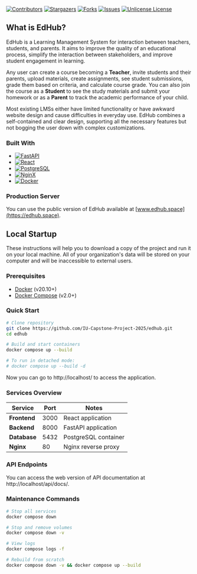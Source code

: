 [![Contributors][contributors-shield]][contributors-url]
[![Stargazers][stars-shield]][stars-url]
[![Forks][forks-shield]][forks-url]
[![Issues][issues-shield]][issues-url]
[![Unlicense License][license-shield]][license-url]

## What is EdHub?

EdHub is a Learning Management System for interaction between teachers, students, and parents. It aims to improve the quality of an educational process, simplify the interaction between stakeholders, and improve student engagement in learning.

Any user can create a course becoming a **Teacher**, invite students and their parents, upload materials, create assignments, see student submissions, grade them based on criteria, and calculate course grade. You can also join the course as a **Student** to see the study materials and submit your homework or as a **Parent** to track the academic performance of your child.

Most existing LMSs either have limited functionality or have awkward website design and cause difficulties in everyday use. EdHub combines a self-contained and clear design, supporting all the necessary features but not bogging the user down with complex customizations.

### Built With

* [![FastAPI][FastAPI]][FastAPI-url]
* [![React][React]][React-url]
* [![PostgreSQL][PostgreSQL]][PostgreSQL-url]
* [![NginX][NginX]][NginX-url]
* [![Docker][Docker]][Docker-url]

### Production Server

You can use the public version of EdHub available at [www.edhub.space](https://edhub.space).

## Local Startup

These instructions will help you to download a copy of the project and run it on your local machine. All of your organization's data will be stored on your computer and will be inaccessible to external users.

### Prerequisites
- [Docker](https://docs.docker.com/get-docker/) (v20.10+)
- [Docker Compose](https://docs.docker.com/compose/install/) (v2.0+)

### Quick Start
```bash
# Clone repository
git clone https://github.com/IU-Capstone-Project-2025/edhub.git
cd edhub

# Build and start containers
docker compose up --build

# To run in detached mode:
# docker compose up --build -d
```
Now you can go to http://localhost/ to access the application.

### Services Overview
| Service       | Port  | Notes                  |
|---------------|-------|------------------------|
| **Frontend**  | 3000  | React application      |
| **Backend**   | 8000  | FastAPI application    |
| **Database**  | 5432  | PostgreSQL container   |
| **Nginx**     | 80    | Nginx reverse proxy    |

### API Endpoints

You can access the web version of API documentation at http://localhost/api/docs/.

### Maintenance Commands
```bash
# Stop all services
docker compose down

# Stop and remove volumes
docker compose down -v

# View logs
docker compose logs -f

# Rebuild from scratch
docker compose down -v && docker compose up --build
```
[contributors-shield]: https://img.shields.io/github/contributors/IU-Capstone-Project-2025/edhub.svg?style=for-the-badge
[contributors-url]: https://github.com/IU-Capstone-Project-2025/edhub/graphs/contributors
[stars-shield]: https://img.shields.io/github/stars/IU-Capstone-Project-2025/edhub.svg?style=for-the-badge
[stars-url]: https://github.com/IU-Capstone-Project-2025/edhub/stargazers
[forks-shield]: https://img.shields.io/github/forks/IU-Capstone-Project-2025/edhub.svg?style=for-the-badge
[forks-url]: https://github.com/IU-Capstone-Project-2025/edhub/network/members
[issues-shield]: https://img.shields.io/github/issues/IU-Capstone-Project-2025/edhub.svg?style=for-the-badge
[issues-url]: https://github.com/IU-Capstone-Project-2025/edhub/issues
[license-shield]: https://img.shields.io/github/license/IU-Capstone-Project-2025/edhub.svg?style=for-the-badge
[license-url]: https://github.com/IU-Capstone-Project-2025/edhub/blob/main/LICENSE
[FastAPI]: https://img.shields.io/badge/FastAPI-005571?style=for-the-badge&logo=fastapi
[FastAPI-url]: https://fastapi.tiangolo.com/
[React]: https://img.shields.io/badge/-ReactJs-61DAFB?logo=react&logoColor=white&style=for-the-badge
[React-url]: https://react.dev/
[PostgreSQL]: https://img.shields.io/badge/postgresql-4169e1?style=for-the-badge&logo=postgresql&logoColor=white
[PostgreSQL-url]: https://www.postgresql.org/
[NginX]: https://img.shields.io/badge/Nginx-009639?logo=nginx&logoColor=white&style=for-the-badge
[NginX-url]: https://nginx.org/
[Docker]: https://img.shields.io/badge/docker-257bd6?style=for-the-badge&logo=docker&logoColor=white
[Docker-url]: https://www.docker.com/